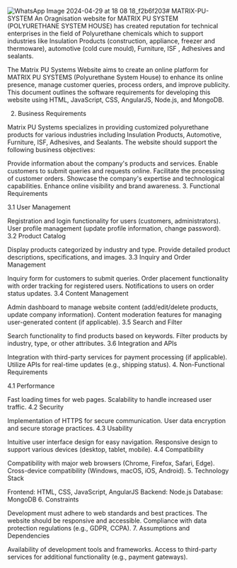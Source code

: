 ![WhatsApp Image 2024-04-29 at 18 08 18_f2b6f203](https://github.com/Manas-arora/MATRIX-PU-SYSTEM/assets/127409806/3258b2ad-de52-43f6-80ab-89c76bc03e79)# MATRIX-PU-SYSTEM
An Oragnisation website for MATRIX PU SYSTEM (POLYURETHANE SYSTEM HOUSE) has created reputation for  technical enterprises in the field of Polyurethane chemicals which to support industries like  Insulation Products (construction, appliance, freezer and thermoware), automotive (cold  cure mould), Furniture, ISF , Adhesives and sealants. 


The Matrix PU Systems Website aims to create an online platform for MATRIX PU SYSTEMS (Polyurethane System House) to enhance its online presence, manage customer queries, process orders, and improve publicity. This document outlines the software requirements for developing this website using HTML, JavaScript, CSS, AngularJS, Node.js, and MongoDB.

2. Business Requirements

Matrix PU Systems specializes in providing customized polyurethane products for various industries including Insulation Products, Automotive, Furniture, ISF, Adhesives, and Sealants. The website should support the following business objectives:

Provide information about the company's products and services.
Enable customers to submit queries and requests online.
Facilitate the processing of customer orders.
Showcase the company's expertise and technological capabilities.
Enhance online visibility and brand awareness.
3. Functional Requirements

3.1 User Management

Registration and login functionality for users (customers, administrators).
User profile management (update profile information, change password).
3.2 Product Catalog

Display products categorized by industry and type.
Provide detailed product descriptions, specifications, and images.
3.3 Inquiry and Order Management

Inquiry form for customers to submit queries.
Order placement functionality with order tracking for registered users.
Notifications to users on order status updates.
3.4 Content Management

Admin dashboard to manage website content (add/edit/delete products, update company information).
Content moderation features for managing user-generated content (if applicable).
3.5 Search and Filter

Search functionality to find products based on keywords.
Filter products by industry, type, or other attributes.
3.6 Integration and APIs

Integration with third-party services for payment processing (if applicable).
Utilize APIs for real-time updates (e.g., shipping status).
4. Non-Functional Requirements

4.1 Performance

Fast loading times for web pages.
Scalability to handle increased user traffic.
4.2 Security

Implementation of HTTPS for secure communication.
User data encryption and secure storage practices.
4.3 Usability

Intuitive user interface design for easy navigation.
Responsive design to support various devices (desktop, tablet, mobile).
4.4 Compatibility

Compatibility with major web browsers (Chrome, Firefox, Safari, Edge).
Cross-device compatibility (Windows, macOS, iOS, Android).
5. Technology Stack

Frontend: HTML, CSS, JavaScript, AngularJS
Backend: Node.js
Database: MongoDB
6. Constraints

Development must adhere to web standards and best practices.
The website should be responsive and accessible.
Compliance with data protection regulations (e.g., GDPR, CCPA).
7. Assumptions and Dependencies

Availability of development tools and frameworks.
Access to third-party services for additional functionality (e.g., payment gateways).
